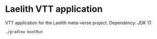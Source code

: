 # Laelith VTT application
VTT application for the Laelith meta-verse project.
Dependency: JDK 17.

``` bash
./gradlew bootRun
```
